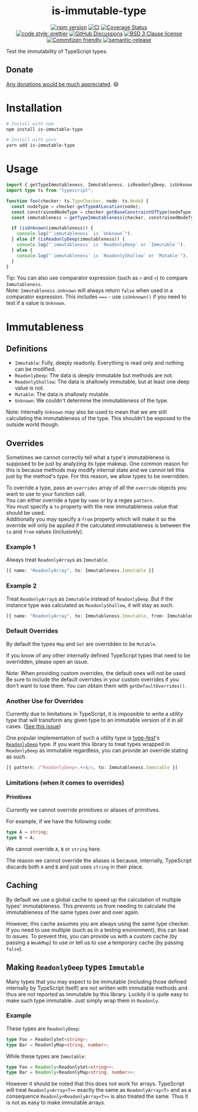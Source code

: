 <div align="center">

# is-immutable-type

[![npm version](https://img.shields.io/npm/v/is-immutable-type.svg)](https://www.npmjs.com/package/is-immutable-type)
[![CI](https://github.com/RebeccaStevens/is-immutable-type/actions/workflows/ci.yml/badge.svg)](https://github.com/RebeccaStevens/is-immutable-type/actions/workflows/ci.yml)
[![Coverage Status](https://codecov.io/gh/RebeccaStevens/is-immutable-type/branch/main/graph/badge.svg?token=MVpR1oAbIT)](https://codecov.io/gh/RebeccaStevens/is-immutable-type)\
[![code style: prettier](https://img.shields.io/badge/code_style-prettier-ff69b4.svg?style=flat-square)](https://github.com/prettier/prettier)
[![GitHub Discussions](https://img.shields.io/github/discussions/RebeccaStevens/is-immutable-type?style=flat-square)](https://github.com/RebeccaStevens/is-immutable-type/discussions)
[![BSD 3 Clause license](https://img.shields.io/github/license/RebeccaStevens/is-immutable-type.svg?style=flat-square)](https://opensource.org/licenses/BSD-3-Clause)
[![Commitizen friendly](https://img.shields.io/badge/commitizen-friendly-brightgreen.svg?style=flat-square)](https://commitizen.github.io/cz-cli/)
[![semantic-release](https://img.shields.io/badge/%20%20%F0%9F%93%A6%F0%9F%9A%80-semantic--release-e10079.svg?style=flat-square)](https://github.com/semantic-release/semantic-release)

</div>

Test the immutability of TypeScript types.

## Donate

[Any donations would be much appreciated](./DONATIONS.md). 😄

# Installation

```sh
# Install with npm
npm install is-immutable-type

# Install with yarn
yarn add is-immutable-type
```

# Usage

```ts
import { getTypeImmutableness, Immutableness, isReadonlyDeep, isUnknown } from "is-immutable-type";
import type ts from "typescript";

function foo(checker: ts.TypeChecker, node: ts.Node) {
  const nodeType = checker.getTypeAtLocation(node);
  const constrainedNodeType = checker.getBaseConstraintOfType(nodeType);
  const immutableness = getTypeImmutableness(checker, constrainedNodeType);

  if (isUnknown(immutableness)) {
    console.log("`immutableness` is `Unknown`").
  } else if (isReadonlyDeep(immutableness)) {
    console.log("`immutableness` is `ReadonlyDeep` or `Immutable`").
  } else {
    console.log("`immutableness` is `ReadonlyShallow` or `Mutable`").
  }
}
```

Tip: You can also use comparator expression (such as `>` and `<`) to compare
`Immutableness`.\
Note: `Immutableness.Unknown` will always return `false` when used in a
comparator expression. This includes `===` - use `isUnknown()` if you need to
test if a value is `Unknown`.

# Immutableness

## Definitions

- `Immutable`: Fully, deeply readonly. Everything is read only and nothing can be modified.
- `ReadonlyDeep`: The data is deeply immutable but methods are not.
- `ReadonlyShallow`: The data is shallowly immutable, but at least one deep value is not.
- `Mutable`: The data is shallowly mutable.
- `Unknown`: We couldn't determine the immutableness of the type.

Note: Internally `Unknown` may also be used to mean that we are still
calculating the immutableness of the type. This shouldn't be exposed to the
outside world though.

## Overrides

Sometimes we cannot correctly tell what a type's immutableness is supposed to be
just by analyzing its type makeup. One common reason for this is because methods
may modify internal state and we cannot tell this just by the method's type. For
this reason, we allow types to be overridden.

To override a type, pass an `overrides` array of all the `override` objects you
want to use to your function call.\
You can either override a type by `name` or by a regex `pattern`.\
You must specify a `to` property with the new immutableness value that should be
used.\
Additionally you may specify a `from` property which will make it so the
override will only be applied if the calculated immutableness is between the
`to` and `from` values (inclusively).

### Example 1

Always treat `ReadonlyArray`s as `Immutable`.

```ts
[{ name: "ReadonlyArray", to: Immutableness.Immutable }]
```

### Example 2

Treat `ReadonlyArray`s as `Immutable` instead of `ReadonlyDeep`. But if the
instance type was calculated as `ReadonlyShallow`, it will stay as such.

```ts
[{ name: "ReadonlyArray", to: Immutableness.Immutable, from: Immutableness.ReadonlyDeep }]
```

### Default Overrides

By default the types `Map` and `Set` are overridden to be `Mutable`.

If you know of any other internally defined TypeScript types that need to be
overridden, please open an issue.

Note: When providing custom overrides, the default ones will not be used. Be
sure to include the default overrides in your custom overrides if you don't want
to lose them. You can obtain them with `getDefaultOverrides()`.

### Another Use for Overrides

Currently due to limitations in TypeScript, it is impossible to write a utility
type that will transform any given type to an immutable version of it in all
cases. ([See this issue](https://github.com/microsoft/TypeScript/issues/29732))

One popular implementation of such a utility type is
[type-fest](https://www.npmjs.com/package/type-fest)'s
[`ReadonlyDeep`](https://github.com/sindresorhus/type-fest/blob/main/source/readonly-deep.d.ts)
type. If you want this library to treat types wrapped in `ReadonlyDeep` as
immutable regardless, you can provide an override stating as such.

```ts
[{ pattern: /^ReadonlyDeep<.+>$/u, to: Immutableness.Immutable }]
```

### Limitations (when it comes to overrides)

#### Primitives

Currently we cannot override primitives or aliases of primitives.

For example, if we have the following code:

```ts
type A = string;
type B = A;
```

We cannot override `A`, `B` or `string` here.

The reason we cannot override the aliases is because, internally, TypeScript
discards both `A` and `B` and just uses `string` in their place.

## Caching

By default we use a global cache to speed up the calculation of multiple types'
immutableness. This prevents us from needing to calculate the immutableness of
the same types over and over again.

However, this cache assumes you are always using the same type checker. If you
need to use multiple (such as in a testing environment), this can lead to
issues. To prevent this, you can provide us with a custom cache (by passing a
`WeakMap`) to use or tell us to use a temporary cache (by passing `false`).

## Making `ReadonlyDeep` types `Immutable`

Many types that you may expect to be immutable (including those defined
internally by TypeScript itself) are not written with immutable methods and thus
are not reported as immutable by this library. Luckily it is quite easy to make
such type immutable. Just simply wrap them in `Readonly`.

### Example

These types are `ReadonlyDeep`:

```ts
type Foo = ReadonlySet<string>;
type Bar = ReadonlyMap<string, number>;
```

While these types are `Immutable`:

```ts
type Foo = Readonly<ReadonlySet<string>>;
type Bar = Readonly<ReadonlyMap<string, number>>;
```

However it should be noted that this does not work for arrays. TypeScript will
treat `Readonly<Array<T>>` exactly the same as `ReadonlyArray<T>` and
as a consequence `Readonly<ReadonlyArray<T>>` is also treated the same.
Thus it is not as easy to make immutable arrays.
